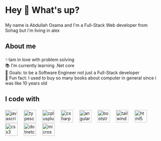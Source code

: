 <h1 align="left">Hey 👋 What's up?</h1>

###

<p align="left">My name is Abdullah Osama and I'm a Full-Stack Web developer from Sohag but i'm living in alex</p>

###

<h2 align="left">About me</h2>

###

<p align="left">✨Iam in love with problem solving<br>📚 I'm currently learning .Net core<br>🎯 Goals: to be a Software Engineer not just a Full-Stack developer<br>🎲 Fun fact: I used to buy so many books about computer in general since i was like 10 years old</p>

###

<h2 align="left">I code with</h2>

###

<div align="left">
  <img src="https://cdn.jsdelivr.net/gh/devicons/devicon/icons/javascript/javascript-original.svg" height="40" alt="javascript logo"  />
  <img width="12" />
  <img src="https://cdn.jsdelivr.net/gh/devicons/devicon/icons/typescript/typescript-original.svg" height="40" alt="typescript logo"  />
  <img width="12" />
  <img src="https://cdn.jsdelivr.net/gh/devicons/devicon/icons/cplusplus/cplusplus-original.svg" height="40" alt="cplusplus logo"  />
  <img width="12" />
  <img src="https://cdn.jsdelivr.net/gh/devicons/devicon/icons/csharp/csharp-original.svg" height="40" alt="csharp logo"  />
  <img width="12" />
  <img src="https://cdn.jsdelivr.net/gh/devicons/devicon/icons/angularjs/angularjs-original.svg" height="40" alt="angularjs logo"  />
  <img width="12" />
  <img src="https://cdn.jsdelivr.net/gh/devicons/devicon/icons/bootstrap/bootstrap-original.svg" height="40" alt="bootstrap logo"  />
  <img width="12" />
  <img src="https://cdn.jsdelivr.net/gh/devicons/devicon/icons/tailwindcss/tailwindcss-original-wordmark.svg" height="40" alt="tailwindcss logo"  />
  <img width="12" />
  <img src="https://cdn.jsdelivr.net/gh/devicons/devicon/icons/html5/html5-original.svg" height="40" alt="html5 logo"  />
  <img width="12" />
  <img src="https://cdn.jsdelivr.net/gh/devicons/devicon/icons/css3/css3-original.svg" height="40" alt="css3 logo"  />
  <img width="12" />
  <img src="https://cdn.jsdelivr.net/gh/devicons/devicon/icons/dotnetcore/dotnetcore-original.svg" height="40" alt="dotnetcore logo"  />
  <img width="12" />
  <img src="https://cdn.jsdelivr.net/gh/devicons/devicon/icons/microsoftsqlserver/microsoftsqlserver-plain.svg" height="40" alt="microsoftsqlserver logo"  />
</div>

###
